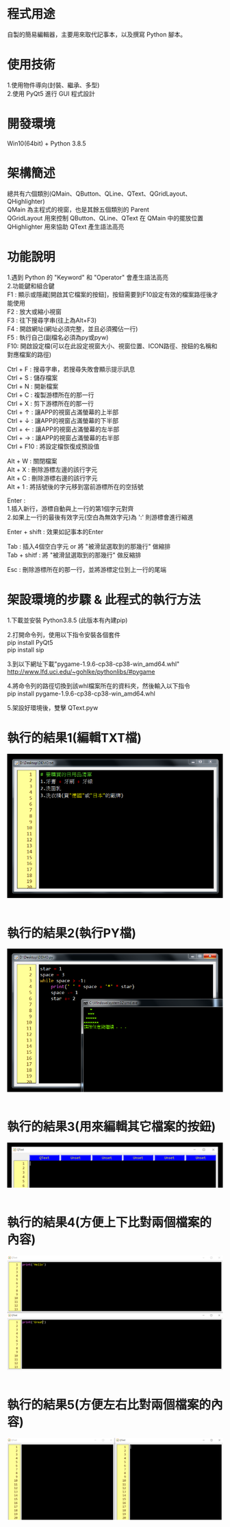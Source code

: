 # 程式用途  
自製的簡易編輯器，主要用來取代記事本，以及撰寫 Python 腳本。  
  
# 使用技術  
1.使用物件導向(封裝、繼承、多型)  
2.使用 PyQt5 進行 GUI 程式設計  

# 開發環境  
Win10(64bit) + Python 3.8.5  

# 架構簡述  
總共有六個類別(QMain、QButton、QLine、QText、QGridLayout、QHighlighter)  
QMain 為主程式的視窗，也是其餘五個類別的 Parent  
QGridLayout 用來控制 QButton、QLine、QText 在 QMain 中的擺放位置  
QHighlighter 用來協助 QText 產生語法高亮  

# 功能說明  
1.遇到 Python 的 "Keyword" 和 "Operator" 會產生語法高亮  
2.功能鍵和組合鍵  
F1 : 顯示或隱藏[開啟其它檔案的按鈕]，按鈕需要到F10設定有效的檔案路徑後才能使用  
F2 : 放大或縮小視窗  
F3 : 往下搜尋字串(往上為Alt+F3)  
F4 : 開啟網址(網址必須完整，並且必須獨佔一行)  
F5 : 執行自己(副檔名必須為py或pyw)  
F10: 開啟設定檔(可以在此設定視窗大小、視窗位置、ICON路徑、按鈕的名稱和對應檔案的路徑)  
  
Ctrl + F : 搜尋字串，若搜尋失敗會顯示提示訊息  
Ctrl + S : 儲存檔案  
Ctrl + N : 開新檔案  
Ctrl + C : 複製游標所在的那一行  
Ctrl + X : 剪下游標所在的那一行  
Ctrl + ↑ : 讓APP的視窗占滿螢幕的上半部  
Ctrl + ↓ : 讓APP的視窗占滿螢幕的下半部    
Ctrl + ← : 讓APP的視窗占滿螢幕的左半部  
Ctrl + → : 讓APP的視窗占滿螢幕的右半部  
Ctrl + F10 : 將設定檔恢復成預設值    
  
Alt + W  : 關閉檔案  
Alt + X  : 刪除游標左邊的該行字元  
Alt + C  : 刪除游標右邊的該行字元  
Alt + 1  : 將括號後的字元移到當前游標所在的空括號  
  
Enter :    
1.插入新行，游標自動與上一行的第1個字元對齊  
2.如果上一行的最後有效字元(空白為無效字元)為 ':' 則游標會進行縮進  
  
Enter + shift : 效果如記事本的Enter  

Tab : 插入4個空白字元 or 將 "被滑鼠選取到的那幾行" 做縮排  
Tab + shitf : 將 "被滑鼠選取到的那幾行" 做反縮排  
  
Esc : 刪除游標所在的那一行，並將游標定位到上一行的尾端  
  
# 架設環境的步驟 & 此程式的執行方法  
1.下載並安裝 Python3.8.5 (此版本有內建pip)  
  
2.打開命令列，使用以下指令安裝各個套件  
pip install PyQt5  
pip install sip  
  
3.到以下網址下載"pygame-1.9.6-cp38-cp38-win_amd64.whl"  
http://www.lfd.uci.edu/~gohlke/pythonlibs/#pygame  
  
4.將命令列的路徑切換到該whl檔案所在的資料夾，然後輸入以下指令  
pip install pygame-1.9.6-cp38-cp38-win_amd64.whl   
  
5.架設好環境後，雙擊 QText.pyw  
  
# 執行的結果1(編輯TXT檔)   
![image](https://github.com/Jacky20200711/QText/blob/master/DEMO1.PNG?raw=true)
&emsp;
&emsp;
&emsp;
# 執行的結果2(執行PY檔)  
![image](https://github.com/Jacky20200711/QText/blob/master/DEMO2.PNG?raw=true)
&emsp;
&emsp;
&emsp;
# 執行的結果3(用來編輯其它檔案的按鈕)  
![image](https://github.com/Jacky20200711/QText/blob/master/DEMO3.PNG?raw=true)
&emsp;
&emsp;
&emsp;
# 執行的結果4(方便上下比對兩個檔案的內容)  
![image](https://github.com/Jacky20200711/QText/blob/master/DEMO4.PNG?raw=true)
&emsp;
&emsp;
&emsp;
# 執行的結果5(方便左右比對兩個檔案的內容)   
![image](https://github.com/Jacky20200711/QText/blob/master/DEMO5.PNG?raw=true)
&emsp;
&emsp;